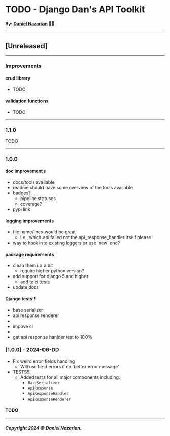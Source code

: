 # TODO - Django Dan's API Toolkit
#### By: [Daniel Nazarian](https://danielnazarian) 🐧👹

-------------------------------------------------------
## [Unreleased]
----
### Improvements

#### crud library
- TODO


#### validation functions
- TODO


-----
### 1.1.0



TODO



-----
### 1.0.0



#### doc improvements
- docs/tools available
- readme should have some overview of the tools available
- badges?
    - pipeline statuses
    - coverage?
- pypi link



#### logging improvements
- file name/lines would be great
    - i.e., which api failed not the api_response_handler itself please
- way to hook into existing loggers or use 'new' one?



#### package requirements
- clean them up a bit
    - require higher python version?
- add support for django 5 and higher
    - add to ci tests
- update docs




#### Django tests!!!
- base serializer
- api response renderer
- 
- impove ci
-
- get api response hanlder test to 100%




### [1.0.0] - 2024-06-DD
- Fix weird error fields handling
    - Will use field errors if no 'better error message'
- TESTS!!!
    - Added tests for all major components including:
        - `BaseSerializer`
        - `ApiResponse`
        - `ApiResponseHandler`
        - `ApiResponseRenderer`
#### TODO

-------------------------------------------------------

##### Copyright 2024 © Daniel Nazarian.
